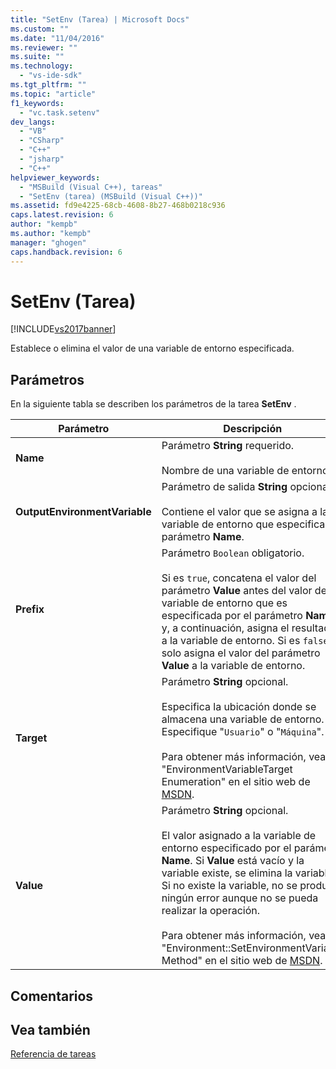 ```yaml
---
title: "SetEnv (Tarea) | Microsoft Docs"
ms.custom: ""
ms.date: "11/04/2016"
ms.reviewer: ""
ms.suite: ""
ms.technology: 
  - "vs-ide-sdk"
ms.tgt_pltfrm: ""
ms.topic: "article"
f1_keywords: 
  - "vc.task.setenv"
dev_langs: 
  - "VB"
  - "CSharp"
  - "C++"
  - "jsharp"
  - "C++"
helpviewer_keywords: 
  - "MSBuild (Visual C++), tareas"
  - "SetEnv (tarea) (MSBuild (Visual C++))"
ms.assetid: fd9e4225-68cb-4608-8b27-468b0218c936
caps.latest.revision: 6
author: "kempb"
ms.author: "kempb"
manager: "ghogen"
caps.handback.revision: 6
---
```

# SetEnv (Tarea)
[!INCLUDE[vs2017banner](../code-quality/includes/vs2017banner.md)]

Establece o elimina el valor de una variable de entorno especificada.  
  
## Parámetros  
 En la siguiente tabla se describen los parámetros de la tarea **SetEnv** .  
  
|Parámetro|Descripción|  
|---------------|-----------------|  
|**Name**|Parámetro **String** requerido.<br /><br /> Nombre de una variable de entorno.|  
|**OutputEnvironmentVariable**|Parámetro de salida **String** opcional.<br /><br /> Contiene el valor que se asigna a la variable de entorno que especifica el parámetro **Name**.|  
|**Prefix**|Parámetro `Boolean` obligatorio.<br /><br /> Si es `true`, concatena el valor del parámetro **Value** antes del valor de la variable de entorno que es especificada por el parámetro **Name** y, a continuación, asigna el resultado a la variable de entorno.  Si es `false`, solo asigna el valor del parámetro **Value** a la variable de entorno.|  
|**Target**|Parámetro **String** opcional.<br /><br /> Especifica la ubicación donde se almacena una variable de entorno.  Especifique "`Usuario`" o "`Máquina`".<br /><br /> Para obtener más información, vea "EnvironmentVariableTarget Enumeration" en el sitio web de [MSDN](http://go.microsoft.com/fwlink/?LinkId=737).|  
|**Value**|Parámetro **String** opcional.<br /><br /> El valor asignado a la variable de entorno especificado por el parámetro **Name**.  Si **Value** está vacío y la variable existe, se elimina la variable.  Si no existe la variable, no se produce ningún error aunque no se pueda realizar la operación.<br /><br /> Para obtener más información, vea "Environment::SetEnvironmentVariable Method" en el sitio web de [MSDN](http://go.microsoft.com/fwlink/?LinkId=737).|  
  
## Comentarios  
  
## Vea también  
 [Referencia de tareas](../msbuild/msbuild-task-reference.md)